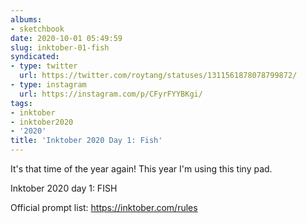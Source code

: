 ```yaml
---
albums:
- sketchbook
date: 2020-10-01 05:49:59
slug: inktober-01-fish
syndicated:
- type: twitter
  url: https://twitter.com/roytang/statuses/1311561878078799872/
- type: instagram
  url: https://instagram.com/p/CFyrFYYBKgi/
tags:
- inktober
- inktober2020
- '2020'
title: 'Inktober 2020 Day 1: Fish'
---
```


It's that time of the year again! This year I'm using this tiny pad.

Inktober 2020 day 1: FISH

Official prompt list: https://inktober.com/rules